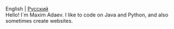 English | [Русский](README_RU.md) <br>
Hello! I`m Maxim Adaev. I like to code on Java and Python, and also sometimes create websites.
